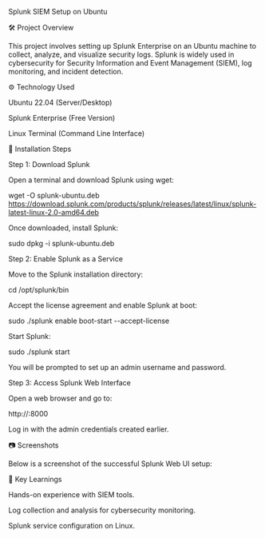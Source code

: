 Splunk SIEM Setup on Ubuntu

🛠 Project Overview

This project involves setting up Splunk Enterprise on an Ubuntu machine to collect, analyze, and visualize security logs. Splunk is widely used in cybersecurity for Security Information and Event Management (SIEM), log monitoring, and incident detection.

⚙️ Technology Used

Ubuntu 22.04 (Server/Desktop)

Splunk Enterprise (Free Version)

Linux Terminal (Command Line Interface)

📌 Installation Steps

Step 1: Download Splunk

Open a terminal and download Splunk using wget:

wget -O splunk-ubuntu.deb https://download.splunk.com/products/splunk/releases/latest/linux/splunk-latest-linux-2.0-amd64.deb

Once downloaded, install Splunk:

sudo dpkg -i splunk-ubuntu.deb

Step 2: Enable Splunk as a Service

Move to the Splunk installation directory:

cd /opt/splunk/bin

Accept the license agreement and enable Splunk at boot:

sudo ./splunk enable boot-start --accept-license

Start Splunk:

sudo ./splunk start

You will be prompted to set up an admin username and password.

Step 3: Access Splunk Web Interface

Open a web browser and go to:

http://<your-server-ip>:8000

Log in with the admin credentials created earlier.

📷 Screenshots

Below is a screenshot of the successful Splunk Web UI setup:

🎯 Key Learnings

Hands-on experience with SIEM tools.

Log collection and analysis for cybersecurity monitoring.

Splunk service configuration on Linux.
